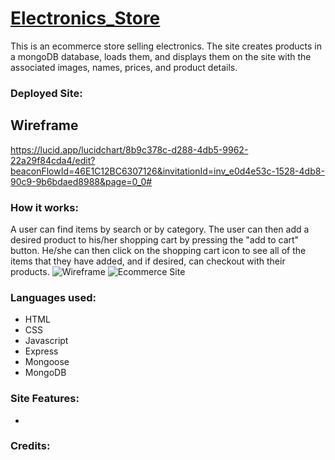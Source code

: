 # [Electronics_Store](https://github.com/AnthonyBattista02/Electronics_Store)
This is an ecommerce store selling electronics. The site creates products in a mongoDB database, loads them, and displays them on the site with the associated images, names, prices, and product details.

###  Deployed Site:

## Wireframe
https://lucid.app/lucidchart/8b9c378c-d288-4db5-9962-22a29f84cda4/edit?beaconFlowId=46E1C12BC6307126&invitationId=inv_e0d4e53c-1528-4db8-90c9-9b6bdaed8988&page=0_0#

### How it works:
A user can find items by search or by category. The user can then add a desired product to his/her shopping cart by pressing the "add to cart" button. He/she can then click on the shopping cart icon to see all of the items that they have added, and if desired, can checkout with their products.
![Wireframe](Wireframe-Ecommerce-site.jpg)
![Ecommerce Site](e-commerce-site.png)
### Languages used:
- HTML
- CSS
- Javascript
- Express
- Mongoose
- MongoDB

### Site Features:
- 

### Credits:
